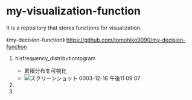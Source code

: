 # my-visualization-function
It is a repository that stores functions for visualization.

《my-decision-function》
https://github.com/tomohiko9090/my-decision-function 

1. hisfrequency_distributiontogram
    - 累積分布を可視化
    -  ![スクリーンショット 0003-12-16 午後11 09 07](https://user-images.githubusercontent.com/66200485/146387140-6293d3c0-c58e-4738-95a9-489a064ba23d.png)
   
3. 
4. 
